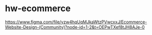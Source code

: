 # hw-ecommerce
https://www.figma.com/file/yzw4hqUqMJkaWtzPVwcxxJ/Ecommerce-Website-Design-(Community)?node-id=1-2&t=OEPwTXef8tJH8AJe-0
